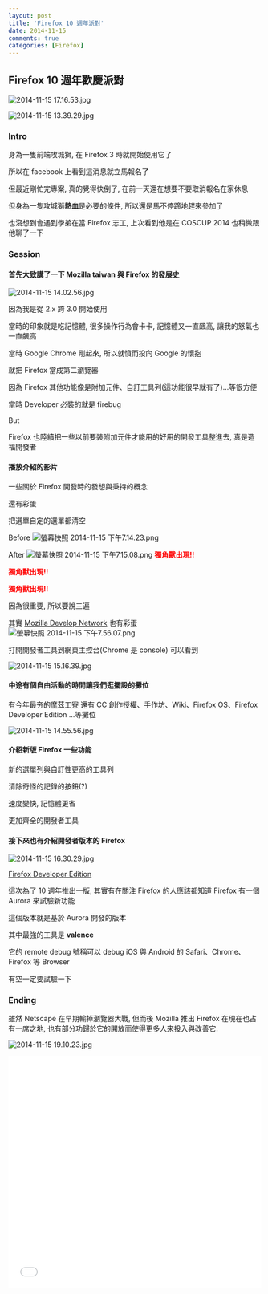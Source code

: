 ```yaml
---
layout: post
title: 'Firefox 10 週年派對'
date: 2014-11-15
comments: true
categories: [Firefox]
---
```

## Firefox 10 週年歡慶派對

![2014-11-15 17.16.53.jpg](http://user-image.logdown.io/user/3170/blog/3202/post/242744/UDqkqfGT5CHSmdIyDqag_2014-11-15%2017.16.53.jpg)

![2014-11-15 13.39.29.jpg](http://user-image.logdown.io/user/3170/blog/3202/post/242744/S8GlOaGCSWK9QeYsmLBG_2014-11-15%2013.39.29.jpg)

### Intro

身為一隻前端攻城獅, 在 Firefox 3 時就開始使用它了

所以在 facebook 上看到這消息就立馬報名了

但最近剛忙完專案, 真的覺得快倒了, 在前一天還在想要不要取消報名在家休息

但身為一隻攻城獅**熱血**是必要的條件, 所以還是馬不停蹄地趕來參加了

也沒想到會遇到學弟在當 Firefox 志工, 上次看到他是在 COSCUP 2014 也稍微跟他聊了一下

### Session

#### 首先大致講了一下 Mozilla taiwan 與 Firefox 的發展史

![2014-11-15 14.02.56.jpg](http://user-image.logdown.io/user/3170/blog/3202/post/242744/9hKiahKtSgWPkBfGCjb3_2014-11-15%2014.02.56.jpg)

因為我是從 2.x 跨 3.0 開始使用

當時的印象就是吃記憶體, 很多操作行為會卡卡, 記憶體又一直飆高, 讓我的怒氣也一直飆高

當時 Google Chrome 剛起來, 所以就憤而投向 Google 的懷抱

就把 Firefox 當成第二瀏覽器

因為 Firefox 其他功能像是附加元件、自訂工具列(這功能很早就有了)...等很方便

當時 Developer 必裝的就是 firebug

But

Firefox 也陸續把一些以前要裝附加元件才能用的好用的開發工具整進去, 真是造福開發者

#### 播放介紹的影片

一些關於 Firefox 開發時的發想與秉持的概念

還有彩蛋

把選單自定的選單都清空

Before
![螢幕快照 2014-11-15 下午7.14.23.png](http://user-image.logdown.io/user/3170/blog/3202/post/242744/vVJJd7vRYCMUJcrbVWdZ_%E8%9E%A2%E5%B9%95%E5%BF%AB%E7%85%A7%202014-11-15%20%E4%B8%8B%E5%8D%887.14.23.png)

After
![螢幕快照 2014-11-15 下午7.15.08.png](http://user-image.logdown.io/user/3170/blog/3202/post/242744/B4CHHnABQNCTgR12Xeqv_%E8%9E%A2%E5%B9%95%E5%BF%AB%E7%85%A7%202014-11-15%20%E4%B8%8B%E5%8D%887.15.08.png)
<strong style="color:red">獨角獸出現!!</strong>

<strong style="color:red">獨角獸出現!!</strong>

<strong style="color:red">獨角獸出現!!</strong>

因為很重要, 所以要說三遍

其實 [Mozilla Develop Network](https://developer.mozilla.org/zh-TW/) 也有彩蛋
![螢幕快照 2014-11-15 下午7.56.07.png](http://user-image.logdown.io/user/3170/blog/3202/post/242744/sthoSMZBSr6FYfFqVIkp_%E8%9E%A2%E5%B9%95%E5%BF%AB%E7%85%A7%202014-11-15%20%E4%B8%8B%E5%8D%887.56.07.png)

打開開發者工具到網頁主控台(Chrome 是 console) 可以看到

![2014-11-15 15.16.39.jpg](http://user-image.logdown.io/user/3170/blog/3202/post/242744/eOqVVCAFQvpVERo1UBGh_2014-11-15%2015.16.39.jpg)

#### 中途有個自由活動的時間讓我們逛擺設的攤位

有今年最夯的[摩茲工寮](http://moztw.org/space/) 還有 CC 創作授權、手作坊、Wiki、Firefox OS、Firefox Developer Edition ...等攤位

![2014-11-15 14.55.56.jpg](http://user-image.logdown.io/user/3170/blog/3202/post/242744/DkZOxXoRRNeBnIovdyiK_2014-11-15%2014.55.56.jpg)

#### 介紹新版 Firefox 一些功能

新的選單列與自訂性更高的工具列

清除奇怪的記錄的按鈕(?)

速度變快, 記憶體更省

更加齊全的開發者工具

#### 接下來也有介紹開發者版本的 Firefox

![2014-11-15 16.30.29.jpg](http://user-image.logdown.io/user/3170/blog/3202/post/242744/4DfgmJFPR1ekEPr7CZrq_2014-11-15%2016.30.29.jpg)

[Firefox Developer Edition](https://developer.mozilla.org/zh-TW/Firefox/Developer_Edition)

這次為了 10 週年推出一版, 其實有在關注 Firefox 的人應該都知道 Firefox 有一個 Aurora 來試驗新功能

這個版本就是基於 Aurora 開發的版本

其中最強的工具是 **valence**

它的 remote debug 號稱可以 debug iOS 與 Android 的 Safari、Chrome、Firefox 等 Browser

有空一定要試驗一下

### Ending

雖然 Netscape 在早期輸掉瀏覽器大戰, 但而後 Mozilla 推出 Firefox 在現在也占有一席之地, 也有部分功歸於它的開放而使得更多人來投入與改善它.

![2014-11-15 19.10.23.jpg](http://user-image.logdown.io/user/3170/blog/3202/post/242744/DHt2jDMQDaOvlIbtejCE_2014-11-15%2019.10.23.jpg)

<iframe width="100%" height="462" src="//www.youtube.com/embed/EGcr7QP0XU4" frameborder="0" allowfullscreen></iframe>
